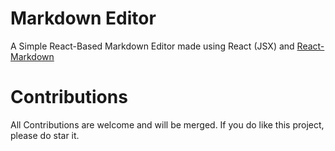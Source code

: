 # Markdown Editor
A Simple React-Based Markdown Editor made using React (JSX) and [React-Markdown](https://www.npmjs.com/package/react-markdown)

# Contributions
All Contributions are welcome and will be merged. If you do like this project, please do 
star it. 